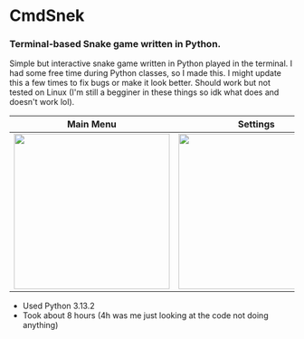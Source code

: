 # CmdSnek
### Terminal-based Snake game written in Python.

Simple but interactive snake game written in Python played in the terminal. I had some free time during Python classes, so I made this. I might update this a few times to fix bugs or make it look better. Should work but not tested on Linux (I'm still a begginer in these things so idk what does and doesn't work lol).

| Main Menu                                                    | Settings                                                   | In Game                                                    |
|--------------------------------------------------------------|------------------------------------------------------------|------------------------------------------------------------|
| <img src="https://i.imgur.com/jKMUFHY.png" width="275"/>     | <img src="https://i.imgur.com/bwvVXs5.png" width="275"/>   | <img src="https://i.imgur.com/rs0MXmX.png" width="275"/>   |

- Used Python 3.13.2
- Took about 8 hours (4h was me just looking at the code not doing anything)
